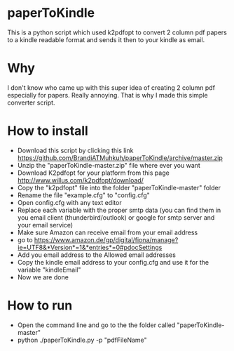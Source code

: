 paperToKindle
=============

This is a python script which used k2pdfopt to convert 2 column pdf papers to a kindle readable format and sends it then to your kindle as email.

# Why
I don't know who came up with this super idea of creating 2 column pdf especially for papers. Really annoying. That is why I made this simple converter script. 

# How to install

* Download this script by clicking this link https://github.com/BrandiATMuhkuh/paperToKindle/archive/master.zip
* Unzip the "paperToKindle-master.zip" file where ever you want
* Download K2pdfopt for your platform from this page http://www.willus.com/k2pdfopt/download/
* Copy the "k2pdfopt" file into the folder "paperToKindle-master" folder
* Rename the file "example.cfg" to "config.cfg"
* Open config.cfg with any text editor
* Replace each variable with the proper smtp data (you can find them in you email client (thunderbird/outlook) or google for smtp server and your email service)
* Make sure Amazon can receive email from your email address
* go to https://www.amazon.de/gp/digital/fiona/manage?ie=UTF8&*Version*=1&*entries*=0#pdocSettings
* Add you email address to the Allowed email addresses
* Copy the kindle email address to your config.cfg and use it for the variable "kindleEmail"
* Now we are done

# How to run

* Open the command line and go to the the folder called "paperToKindle-master"
* python ./paperToKindle.py -p "pdfFileName"

